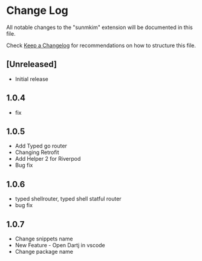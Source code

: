 # Change Log

All notable changes to the "sunmkim" extension will be documented in this file.

Check [Keep a Changelog](http://keepachangelog.com/) for recommendations on how to structure this file.

## [Unreleased]

- Initial release

## 1.0.4

- fix

## 1.0.5

- Add Typed go router
- Changing Retrofit
- Add Helper 2 for Riverpod
- Bug fix

## 1.0.6

- typed shellrouter, typed shell statful router
- bug fix

## 1.0.7

- Change snippets name
- New Feature - Open Dartj in vscode
- Change package name
